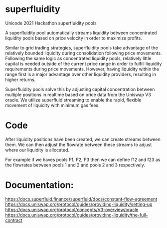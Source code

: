 # superfluidity
Unicode 2021 Hackathon superfluidity pools

A superfluidity pool automatically streams liquidity between concentrated liquidity pools based on price velocity in order to maximize profits.

Similar to grid trading strategies, superfluidity pools take advantage of the relatively bounded liquidity during consolidation following price movements. Following the same logic as concentrated liquidity pools, relatively little capital is needed outside of the current price range in order to fulfill liquidity requirements 
during price movements. However, having liquidity within the range first is a major advantage over other liquidity providers, resulting in higher returns. 

Superfluidity pools solve this by adjusting capital concentration between multiple positions in realtime based on price data from the Uniswap V3 oracle. We utilize superfluid streaming to enable the rapid, flexible movement of liquidity with minimum gas fees.

# Code
After liquidity positions have been created, we can create streams between them. We can then adjust the flowrate between these streams to adjust where our liquidity is allocated. 

For example if we haves pools P1, P2, P3 then we can define f12 and f23 as the flowrates between pools 1 and 2 and pools 2 and 3 respectively. 




# Documentation:
https://docs.superfluid.finance/superfluid/docs/constant-flow-agreement
https://docs.uniswap.org/protocol/guides/providing-liquidity/setting-up
https://docs.uniswap.org/protocol/concepts/V3-overview/oracle
https://docs.uniswap.org/protocol/guides/providing-liquidity/the-full-contract


